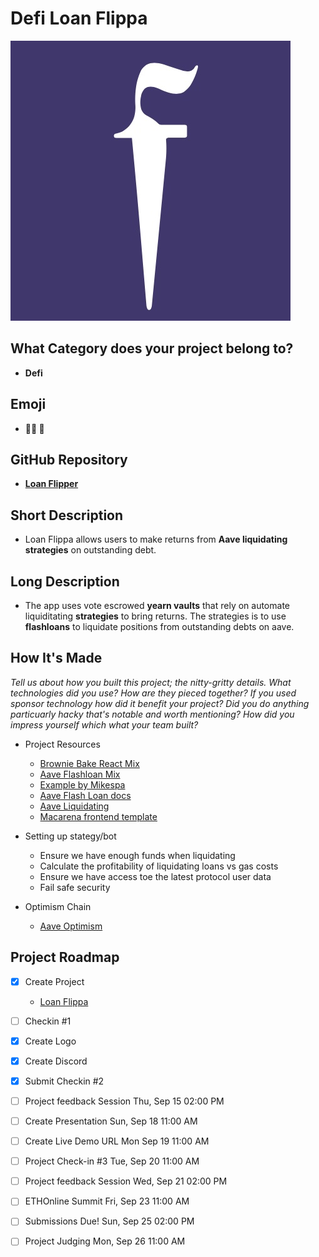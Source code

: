 
# Defi Loan Flippa
![Flippa Logo](./logo.jpg)

## What Category does your project belong to?
- **Defi**

## Emoji
- **🧑‍🌾 🌾**

## GitHub Repository
- [**Loan Flipper**](https://github.com/mmsaki/eth-online-2022)

## Short Description
- Loan Flippa allows users to make returns from **Aave liquidating strategies** on outstanding debt.

## Long Description

- The app uses vote escrowed **yearn vaults** that rely on automate liquiditating **strategies** to bring returns. The strategies is to use **flashloans** to liquidate positions from outstanding debts on aave. 

## How It's Made
*Tell us about how you built this project; the nitty-gritty details. What technologies did you use? How are they pieced together? If you used sponsor technology how did it benefit your project? Did you do anything particuarly hacky that's notable and worth mentioning? How did you impress yourself which what your team built?*
- Project Resources
    - [Brownie Bake React Mix](https://github.com/brownie-mix/react-mix)
    - [Aave Flashloan Mix](https://github.com/brownie-mix/aave-flashloan-mix)
    - [Example by Mikespa](https://github.com/MikeSpa/defi-project)
    - [Aave Flash Loan docs](https://docs.aave.com/developers/v/1.0/tutorials/performing-a-flash-loan)
    - [Aave Liquidating](https://docs.aave.com/developers/v/1.0/tutorials/liquidations)
    - [Macarena frontend template](https://github.com/yearn/macarena-finance)

- Setting up stategy/bot
    - Ensure we have enough funds when liquidating
    - Calculate the profitability of liquidating loans vs gas costs
    - Ensure we have access toe the latest protocol user data
    - Fail safe security 
- Optimism Chain
    - [Aave Optimism](https://docs.aave.com/risk/asset-risk/optimism)

## Project Roadmap

- [x] Create Project 
    - [Loan Flippa](https://ethglobal.com/showcase/loan-flippa-8s2mf)
- [ ] Checkin #1
- [x] Create Logo
- [x] Create Discord
- [x] Submit Checkin #2 
- [ ] Project feedback Session Thu, Sep 15 02:00 PM
- [ ] Create Presentation Sun, Sep 18 11:00 AM
- [ ] Create Live Demo URL Mon Sep 19 11:00 AM
- [ ] Project Check-in #3 Tue, Sep 20 11:00 AM
- [ ] Project feedback Session Wed, Sep 21 02:00 PM
- [ ] ETHOnline Summit Fri, Sep 23 11:00 AM
- [ ] Submissions Due! Sun, Sep 25 02:00 PM
- [ ] Project Judging Mon, Sep 26 11:00 AM
 
